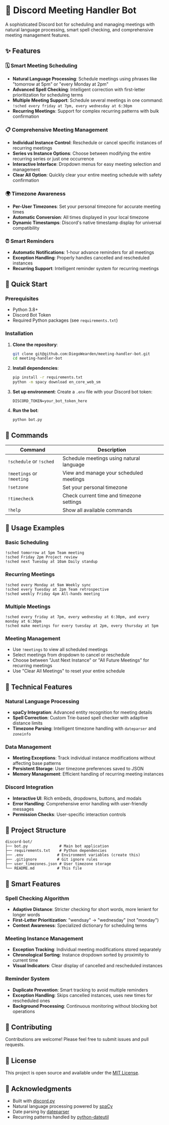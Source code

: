 
# 🤖 Discord Meeting Handler Bot

A sophisticated Discord bot for scheduling and managing meetings with natural language processing, smart spell checking, and comprehensive meeting management features.

## ✨ Features

### 🗓️ Smart Meeting Scheduling
- **Natural Language Processing**: Schedule meetings using phrases like "tomorrow at 5pm" or "every Monday at 2pm"
- **Advanced Spell Checking**: Intelligent correction with first-letter prioritization for scheduling terms
- **Multiple Meeting Support**: Schedule several meetings in one command: `!sched every friday at 7pm, every wednesday at 6:30pm`
- **Recurring Meetings**: Support for complex recurring patterns with bulk confirmation

### 📋 Comprehensive Meeting Management
- **Individual Instance Control**: Reschedule or cancel specific instances of recurring meetings
- **Series vs Instance Options**: Choose between modifying the entire recurring series or just one occurrence
- **Interactive Interface**: Dropdown menus for easy meeting selection and management
- **Clear All Option**: Quickly clear your entire meeting schedule with safety confirmation

### 🌍 Timezone Awareness
- **Per-User Timezones**: Set your personal timezone for accurate meeting times
- **Automatic Conversion**: All times displayed in your local timezone
- **Dynamic Timestamps**: Discord's native timestamp display for universal compatibility

### ⏰ Smart Reminders
- **Automatic Notifications**: 1-hour advance reminders for all meetings
- **Exception Handling**: Properly handles cancelled and rescheduled instances
- **Recurring Support**: Intelligent reminder system for recurring meetings

## 🚀 Quick Start

### Prerequisites
- Python 3.8+
- Discord Bot Token
- Required Python packages (see `requirements.txt`)

### Installation

1. **Clone the repository**:
   ```bash
   git clone git@github.com:DiegoWearden/meeting-handler-bot.git
   cd meeting-handler-bot
   ```

2. **Install dependencies**:
   ```bash
   pip install -r requirements.txt
   python -m spacy download en_core_web_sm
   ```

3. **Set up environment**:
   Create a `.env` file with your Discord bot token:
   ```
   DISCORD_TOKEN=your_bot_token_here
   ```

4. **Run the bot**:
   ```bash
   python bot.py
   ```

## 📖 Commands

| Command | Description |
|---------|-------------|
| `!schedule` or `!sched` | Schedule meetings using natural language |
| `!meetings` or `!meeting` | View and manage your scheduled meetings |
| `!setzone` | Set your personal timezone |
| `!timecheck` | Check current time and timezone settings |
| `!help` | Show all available commands |

## 🎯 Usage Examples

### Basic Scheduling
```
!sched tomorrow at 5pm Team meeting
!sched Friday 2pm Project review
!sched next Tuesday at 10am Daily standup
```

### Recurring Meetings
```
!sched every Monday at 9am Weekly sync
!sched every Tuesday at 2pm Team retrospective
!sched weekly Friday 4pm All-hands meeting
```

### Multiple Meetings
```
!sched every friday at 7pm, every wednesday at 6:30pm, and every monday at 6:30pm
!sched make meetings for every tuesday at 2pm, every thursday at 5pm
```

### Meeting Management
- Use `!meetings` to view all scheduled meetings
- Select meetings from dropdown to cancel or reschedule
- Choose between "Just Next Instance" or "All Future Meetings" for recurring meetings
- Use "Clear All Meetings" to reset your entire schedule

## 🔧 Technical Features

### Natural Language Processing
- **spaCy Integration**: Advanced entity recognition for meeting details
- **Spell Correction**: Custom Trie-based spell checker with adaptive distance limits
- **Timezone Parsing**: Intelligent timezone handling with `dateparser` and `zoneinfo`

### Data Management
- **Meeting Exceptions**: Track individual instance modifications without affecting base patterns
- **Persistent Storage**: User timezone preferences saved to JSON
- **Memory Management**: Efficient handling of recurring meeting instances

### Discord Integration
- **Interactive UI**: Rich embeds, dropdowns, buttons, and modals
- **Error Handling**: Comprehensive error handling with user-friendly messages
- **Permission Checks**: User-specific interaction controls

## 📁 Project Structure

```
discord-bot/
├── bot.py              # Main bot application
├── requirements.txt    # Python dependencies
├── .env               # Environment variables (create this)
├── .gitignore         # Git ignore rules
├── user_timezones.json # User timezone storage
└── README.md          # This file
```

## 🧠 Smart Features

### Spell Checking Algorithm
- **Adaptive Distance**: Stricter checking for short words, more lenient for longer words
- **First-Letter Prioritization**: "wendsay" → "wednesday" (not "monday")
- **Context Awareness**: Specialized dictionary for scheduling terms

### Meeting Instance Management
- **Exception Tracking**: Individual meeting modifications stored separately
- **Chronological Sorting**: Instance dropdown sorted by proximity to current time
- **Visual Indicators**: Clear display of cancelled and rescheduled instances

### Reminder System
- **Duplicate Prevention**: Smart tracking to avoid multiple reminders
- **Exception Handling**: Skips cancelled instances, uses new times for rescheduled ones
- **Background Processing**: Continuous monitoring without blocking bot operations

## 🤝 Contributing

Contributions are welcome! Please feel free to submit issues and pull requests.

## 📄 License

This project is open source and available under the [MIT License](LICENSE).

## 🙏 Acknowledgments

- Built with [discord.py](https://discordpy.readthedocs.io/)
- Natural language processing powered by [spaCy](https://spacy.io/)
- Date parsing by [dateparser](https://dateparser.readthedocs.io/)
- Recurring patterns handled by [python-dateutil](https://dateutil.readthedocs.io/)
